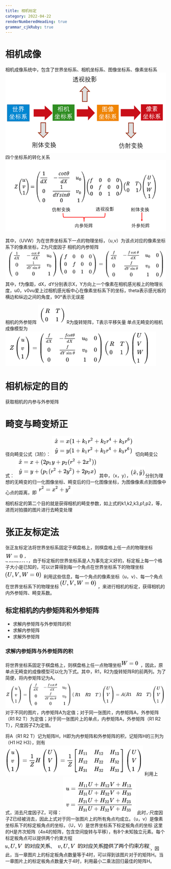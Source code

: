 ```yaml
---
title: 相机标定 
category: 2022-04-22
renderNumberedHeading: true
grammar_cjkRuby: true
---
```


# 相机成像
相机成像系统中，包含了世界坐标系、相机坐标系、图像坐标系、像素坐标系
![enter description here](./images/1650625052123.png)
四个坐标系的转化关系
![enter description here](./images/1650625080273.png)

其中，（UVW）为在世界坐标系下一点的物理坐标，（u,v）为该点对应的像素坐标系下的像素坐标，Z为尺度因子
相机的内参矩阵
![enter description here](./images/1650625172231.png)
其中，f为像距，dX，dY分别表示X，Y方向上一个像素在相机感光板上的物理长度，u0，v0vu爱上过相机感光板中心在像素坐标系下的坐标，theta表示感光板的横边和纵边之间的角度，90°表示无误差

相机的外参矩阵
![enter description here](./images/1650625355866.png)
R为旋转矩阵，T表示平移矢量
单点无畸变的相机成像模型为
![enter description here](./images/1650625401756.png)

# 相机标定的目的
获取相机的内参与外参矩阵

# 畸变与畸变矫正
径向畸变公式（3阶）：
![enter description here](./images/1650626656069.png)
切向畸变公式：
![enter description here](./images/1650626672238.png)
其中，（x，y），![enter description here](./images/1650626698424.png)分别为理想的无畸变的归一化图像坐标、畸变后的归一化图像坐标，为图像像素点到图像中心点的距离，即![enter description here](./images/1650626759570.png)

相机标定的第二个目的就是获得相机的畸变参数，如上式的k1,k2,k3,p1,p2，等，进而对拍摄的图片进行去畸变处理

# 张正友标定法
张正友标定法将世界坐标系固定于棋盘格上，则棋盘格上任一点的物理坐标![enter description here](./images/1650626884729.png)，由于标定板的世界坐标系是人为事先定义好的，标定板上每一个格子大小是已知的，可以计算得到每一个角点在世界坐标系下的物理坐标![enter description here](./images/1650627009519.png)
利用这些信息，每一个角点的像素坐标（u，v）、每一个角点在世界坐标系下的物理坐标![enter description here](./images/1650627092778.png)，来进行相机的标定，获得相机的内外参矩阵、畸变系数。

## 标定相机的内参矩阵和外参矩阵
- 求解内参矩阵与外参矩阵的积
- 求解内参矩阵
- 求解外参矩阵

### 求解内参矩阵与外参矩阵的积
将世界坐标系固定于棋盘格上，则棋盘格上任一点物理坐标![enter description here](./images/1650627719872.png)，因此，原单点无畸变的成像模型可以化为下式。其中，R1，R2为旋转矩阵R的前两列。为了简便，将内参矩阵记为A。
![enter description here](./images/1650627791221.png)
对于不同的图片，内参矩阵A为定值；对于同一张图片，内参矩阵A，外参矩阵（R1 R2 T）为定值；对于同一张图片上的单点，内参矩阵A，外参矩阵（R1 R2 T），尺度因子Z为定值。

将A（R1 R2 T）记为矩阵H，H即为内参矩阵和外参矩阵的积，记矩阵H的三列为（H1 H2 H3），则有
![enter description here](./images/1650627980303.png)
利用上式，消去尺度因子Z，可得：
![enter description here](./images/1650628134500.png)
此时，·尺度因子Z已经被消去，因此上式对于同一张图片上的所有角点均成立。（u，v）是像素坐标系下的标定板角点的坐标，（U，V）是世界坐标系下标定板角点的坐标
这里的H是齐次矩阵（4x4的矩阵，包含空间旋转与平移），有8个未知独立元素。每个标定板角点可以提供两个约束方程![enter description here](./images/1650628795560.png)，因此，当一章图片上的标定板角点数量等于4时，可以得到该图片对于的矩阵H。当一章图片上的标定板角点数量大于4时，利用最小二乘法回归最佳的矩阵H。